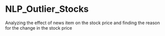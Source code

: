 # NLP_Outlier_Stocks
Analyzing the effect of news item on the stock price and finding the reason for the change in the stock price
